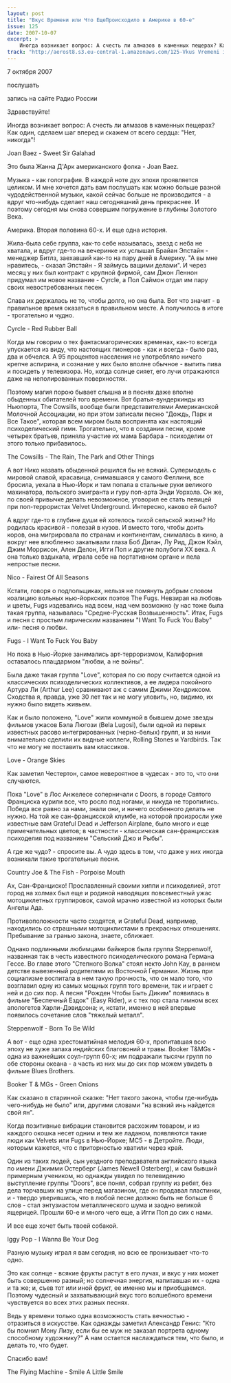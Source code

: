 ```yaml
---
layout: post
title: "Вкус Времени или Что ЕщеПроисходило в Америке в 60-е"
issue: 125
date: 2007-10-07
excerpt: >
    Иногда возникает вопрос: А счесть ли алмазов в каменных пещерах? Как один, сделаем шаг вперед и скажем от всего сердца: "Нет, никогда"!
track: "http://aerost8.s3.eu-central-1.amazonaws.com/125-Vkus Vremeni ili Chto Esche.mp3"
---
```


7 октября 2007

послушать

запись на сайте Радио России

Здравствуйте!

Иногда возникает вопрос: А счесть ли алмазов в каменных пещерах? Как один, сделаем шаг вперед и скажем от всего сердца: "Нет, никогда"!

Joan Baez - Sweet Sir Galahad

Это была Жанна Д'Арк американского фолка - Joan Baez.

Музыка - как голография. В каждой ноте дух эпохи проявляется целиком. И мне хочется дать вам послушать как можно больше разной чудодейственной музыки, какой сейчас больше не производится - а вдруг что-нибудь сделает наш сегодняшний день прекраснее. И поэтому сегодня мы снова совершим погружение в глубины Золотого Века.

Америка. Вторая половина 60-х. И еще одна история.

Жила-была себе группа, как-то себе называлась, звезд с неба не хватала, и вдруг где-то на вечеринке их услышал Брайан Эпстайн - менеджер Битлз, заехавший как-то на пару дней в Америку. "А вы мне нравитесь, - сказал Эпстайн - Я займусь ващими делами". И через месяц у них был контракт с крупной фирмой, сам Джон Леннон придумал им новое название - Cyrcle, а Пол Саймон отдал им пару своих невостребованных песен.

Слава их держалась не то, чтобы долго, но она была. Вот что значит - в правильное время оказаться в правильном месте. А получилось в итоге - трогательно и чудно.

Cyrcle - Red Rubber Ball

Когда мы говорим о тех фантасмагорических временах, как-то всегда упускается из виду, что настоящих пионеров - как и всегда - было раз, два и обчелся. А 95 процентов населения не употребляло ничего крепче аспирина, и сознание у них было вполне обычное - выпить пива и посидеть у телевизора. Но, когда солнце сияет, его лучи отражаются даже на неполированных поверхностях.

Поэтому магия порою бывает слышна и в песнях даже вполне обыденных обитателей того времени. Вот братья-вундеркинды из Ньюпорта, The Cowsills, вообще были представителями Американской Молочной Ассоциации, но при этом записали песню "Дождь, Парк и Все Такое", которая всем миром была воспринята как настоящий психоделический гимн. Трогательно, что в создании песни, кроме четырех братьев, приняла участие их мама Барбара - психоделии от этого только прибавилось.

The Cowsills - The Rain, The Park and Other Things

А вот Нико назвать обыденной решился бы не всякий. Супермодель с мировой славой, красавица, снимавшаяся у самого Феллини, все бросила, уехала в Нью-Йорк и там попала в стальные руки великого махинатора, польского эмигранта и гуру поп-арта Энди Уорхола. Он же, по своей привычке делать невозможное, уговорил ее стать певицей при поп-террористах Velvet Underground. Интересно, каково ей было?

А вдруг где-то в глубине души ей хотелось тихой сельской жизни? Но родилась красивой - полезай в кузов. И вместо того, чтобы доить коров, она мигрировала по странам и континентам, снималась в кино, а вокруг нее влюбленно закатывали глаза Боб Дилан, Лу Рид, Джон Кэйл, Джим Моррисон, Ален Делон, Игги Поп и другие полубоги XX века. А она только вздыхала, играла себе на портативном органе и пела непростые песни.

Nico - Fairest Of All Seasons

Кстати, говоря о подпольщиках, нельзя не помянуть добрым словом коалицию вольных нью-йоркских поэтов The Fugs. Невзирая на любовь и цветы, Fugs издевались над всем, над чем возможно (у нас тоже была такая группа, называлась "Средне-Русская Возвышенность". Итак, Fugs и песня с простым лирическим названием "I Want To Fuck You Baby" или- песня о любви.

Fugs - I Want To Fuck You Baby

Но пока в Нью-Йорке занимались арт-терроризмом, Калифорния оставалось плацдармом "любви, а не войны".

Была даже такая группа "Love", которая по сю пору считается одной из классических психоделических коллективов, а ее лидера покойного Артура Ли (Arthur Lee) сравнивают аж с самим Джими Хендриксом. Сходства я, правда, уже 30 лет так и не могу уловить, но, видимо, их нужно было видеть живьем.

Как и было положено, "Love" жили коммуной в бывшем доме звезды фильмов ужасов Бэла Люгози (Bela Lugosi), были одной из первых известных расово интегрированных (черно-белых) групп, и за ними внимательно сделили их видные коллеги, Rolling Stones и Yardbirds. Так что не могу не поставить вам классиков.

Love - Orange Skies

Как заметил Честертон, самое невероятное в чудесах - это то, что они случаются.

Пока "Love" в Лос Анжелесе соперничали с Doors, в городе Святого Франциска курили все, что росло под ногами, и никуда не торопились. Победа все равно за нами, знали они, и ничего особенного делать не нужно. На той же сан-францисской клумбе, на которой произросли уже известные вам Grateful Dead и Jefferson Airplane, было много и еще примечательных цветов; в частности - классическая сан-францисская психоделия под названием "Сельский Джо и Рыбы".

А где же чудо? - спросите вы. А чудо здесь в том, что даже у них иногда возникали такие трогательные песни.

Country Joe & The Fish - Porpoise Mouth

Ах, Сан-Франциско! Прославленный своими хиппи и психоделией, этот город на холмах был еще и родиной наводящих повсеместный ужас мотоциклетных группировок, самой мрачно известной из которых были Ангелы Ада.

Противоположности часто сходятся, и Grateful Dead, например, находились со страшными мотоциклистами в прекрасных отношениях. Пребывание за гранью закона, знаете, сближает.

Однако подлинными любимцами байкеров была группа Steppenwolf, названная так в честь известного психоделического романа Германа Гессе. Во главе этого "Степного Волка" стоял некто John Kay, в раннем детстве вывезенный родителями из Восточной Германии. Жизнь при социализме воспитала в нем такую прочность, что он мало того, что возглавил одну из самых мощных групп того времени, так и играет с ней и до сих пор. А песня "Рожден Чтобы Быть Диким" появилась в фильме "Беспечный Ездок" (Easy Rider), и с тех пор стала гимном всех апологетов Харли-Дэвидсона; и, кстати, именно в ней впервые появилось сочетание слов "тяжелый металл".

Steppenwolf - Born To Be Wild

А вот - еще одна хрестоматийная мелодия 60-х, пропитавшая всю эпоху не хуже запаха индийских благовоний и травы. Booker T&MGs - одна из важнейших соул-групп 60-х; им подражали тысячи групп по обе стороны океана - а часть из них мы до сих пор можем увидеть в фильме Blues Brothers.

Booker T & MGs - Green Onions

Как сказано в старинной сказке: "Нет такого закона, чтобы где-нибудь чего-нибудь не было" или, другими словами "на всякий инь найдется свой ян".

Когда позитивные вибрации становится расхожим товаром, и из каждого окошка несет одним и тем же ладаном, появляются такие люди как Velvets или Fugs в Нью-Йорке; MC5 - в Детройте. Люди, которым кажется, что с приторностью хватили через край.

Один из таких людей, сын уездного преподавателя английского языка по имени Джимми Остерберг (James Newell Osterberg), и сам бывший примерным учеником, но однажды увидел по телевидению выступление группы "Doors", все понял, собрал группу из ребят, без дела торчавших на улице перед магазином, где он продавал пластинки, и - твердо уверившись, что в любой песне должно быть не больше 6 слов - стал энтузиастом металлического шума и заодно великой ящерицей. Прошли 60-е и много чего еще, а Игги Поп до сих с нами.

И все еще хочет быть твоей собакой.

Iggy Pop - I Wanna Be Your Dog

Разную музыку играл я вам сегодня, но всю ее пронизывает что-то одно.

Это как солнце - всякие фрукты растут в его лучах, и вкус у них может быть совершенно разный; но солнечная энергия, напитавшая их - одна и та же; и, съев тот или иной фрукт, ее именно мы и приобщаемся. Поэтому чудесный и захватывающий вкус того волшебного времени чувствуется во всех этих разных песнях.

Ведь у времени только одна возможность стать вечностью - отразиться в искусстве. Как однажды заметил Александр Генис: "Кто бы помнил Мону Лизу, если бы ее муж не заказал портрета одному способному художнику?" А нам остается наслаждаться тем, что было, и делать то, что будет.

Спасибо вам!

The Flying Machine - Smile A Little Smile
